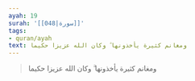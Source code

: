 ```yaml
---
ayah: 19
surah: '[[048|سورة]]'
tags:
- quran/ayah
text: ومغانم كثيرة يأخذونها ۗ وكان الله عزيزا حكيما
---
```

> ومغانم كثيرة يأخذونها ۗ وكان الله عزيزا حكيما
